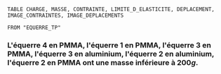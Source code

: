 ```dataview
TABLE CHARGE, MASSE, CONTRAINTE, LIMITE_D_ELASTICITE, DEPLACEMENT, IMAGE_CONTRAINTES, IMAGE_DEPLACEMENTS

FROM "EQUERRE_TP"

```
### L'équerre 4 en PMMA, l'équerre 1 en PMMA, l'équerre 3 en PMMA, l'équerre 3 en aluminium, l'équerre 2 en aluminium, l'équerre 2 en PMMA ont une masse inférieure à $200g$.

### 